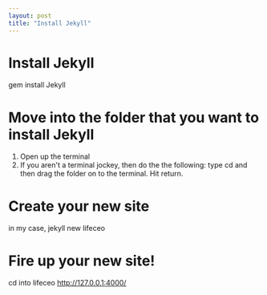```yaml
---
layout: post
title: "Install Jekyll"
---
```


# Install Jekyll

gem install Jekyll

# Move into the folder that you want to install Jekyll

1. Open up the terminal
2. If you aren't a terminal jockey, then do the the following:
	type cd and then drag the folder on to the terminal.  Hit return.

# Create your new site

in my case, jekyll new lifeceo

# Fire up your new site!

cd into lifeceo
http://127.0.0.1:4000/




